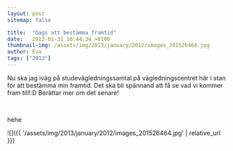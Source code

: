 ```yaml
---
layout: post
sitemap: false

title:  "Dags att bestämma framtid"
date:   2013-01-31 10:44:34 +0100
thumbnail-img: /assets/img/2013/january/2012/images_201526464.jpg
author: Eva
tags: ["2013"]
---
```


Nu ska jag iväg på studevägledningssamtal på vägledningscentret här i stan för att bestämma min framtid. Det ska bli spännand att få se vad vi kommer fram till!:D Berättar mer om det senare!




 










hehe

![]({{ '/assets/img/2013/january/2012/images_201526464.jpg'  | relative_url }})

